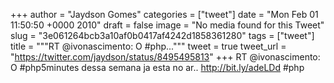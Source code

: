 
+++
author = "Jaydson Gomes"
categories = ["tweet"]
date = "Mon Feb 01 11:50:50 +0000 2010"
draft = false
image = "No media found for this Tweet"
slug = "3e061264bcb3a10af0b0417af4242d1858361280"
tags = ["tweet"]
title = """RT @ivonascimento: O #php..."""
tweet = true
tweet_url = "https://twitter.com/jaydson/status/8495495813"
+++
RT @ivonascimento: O #php5minutes dessa semana ja esta no ar.. http://bit.ly/adeLDd #php
